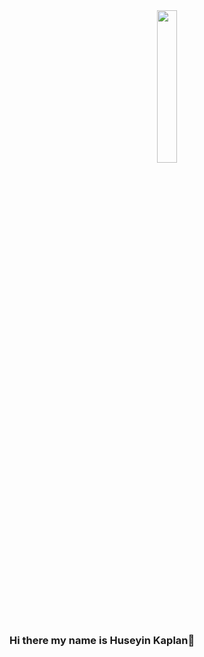 <div id="header" align="center">
  <img src="https://i.giphy.com/media/Q2T7BXRiDFPJcPoA7Z/giphy.webp" width="25%"/>
</div>


### Hi there my name is Huseyin Kaplan👋

<!--
**huseyinkaplan00/huseyinkaplan00** is a ✨ _special_ ✨ repository because its `README.md` (this file) appears on your GitHub profile.

Here are some ideas to get you started:

- 🔭 I’m currently working on ...
- 🌱 I’m currently learning ...
- 👯 I’m looking to collaborate on ...
- 🤔 I’m looking for help with ...
- 💬 Ask me about ...
- 📫 How to reach me: ...
- 😄 Pronouns: ...
- ⚡ Fun fact: ...
-->

